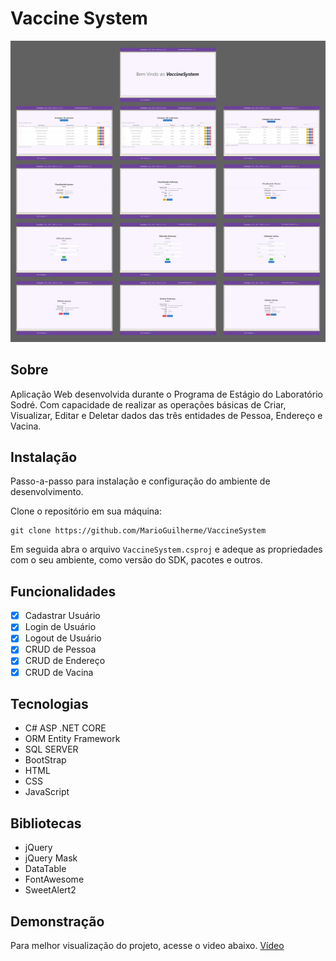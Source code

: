 # Vaccine System
![Demonstração](DEMONSTRACAO.png)

## Sobre
Aplicação Web desenvolvida durante o Programa de Estágio do Laboratório Sodré. Com capacidade de realizar as operações básicas de Criar, Visualizar, Editar e Deletar dados das três entidades de Pessoa, Endereço e Vacina.

## Instalação
Passo-a-passo para instalação e configuração do ambiente de desenvolvimento.

Clone o repositório em sua máquina:
```
git clone https://github.com/MarioGuilherme/VaccineSystem
```
Em seguida abra o arquivo `VaccineSystem.csproj` e adeque as propriedades com o seu ambiente, como versão do SDK, pacotes e outros.

## Funcionalidades
- [x] Cadastrar Usuário
- [x] Login de Usuário
- [x] Logout de Usuário
- [X] CRUD de Pessoa
- [X] CRUD de Endereço
- [X] CRUD de Vacina

## Tecnologias
* C# ASP .NET CORE
* ORM Entity Framework
* SQL SERVER
* BootStrap
* HTML
* CSS
* JavaScript

## Bibliotecas
* jQuery
* jQuery Mask
* DataTable
* FontAwesome
* SweetAlert2

## Demonstração
Para melhor visualização do projeto, acesse o video abaixo.
<a href="https://github.com/MarioGuilherme/VaccineSystem/raw/main/DEMONSTRACAO.mp4">
   Vídeo
</a>